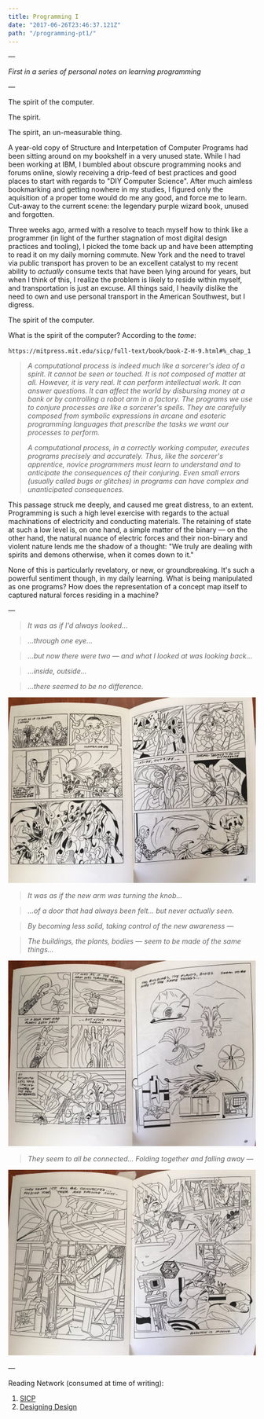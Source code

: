```yaml
---
title: Programming I
date: "2017-06-26T23:46:37.121Z"
path: "/programming-pt1/"
---
```


—

_First in a series of personal notes on learning programming_

—

The spirit of the computer.

The spirit.

The spirit, an un-measurable thing.

A year-old copy of Structure and Interpetation of Computer Programs had been sitting around on my bookshelf in a very unused state. While I had been working at IBM, I bumbled about obscure programming nooks and forums online, slowly receiving a drip-feed of best practices and good places to start with regards to "DIY Computer Science". After much aimless bookmarking and getting nowhere in my studies, I figured only the aquisition of a proper tome would do me any good, and force me to learn. Cut-away to the current scene: the legendary purple wizard book, unused and forgotten.

Three weeks ago, armed with a resolve to teach myself how to think like a programmer (in light of the further stagnation of most digital design practices and tooling), I picked the tome back up and have been attempting to read it on my daily morning commute. New York and the need to travel via public transport has proven to be an excellent catalyst to my recent ability to _actually_ consume texts that have been lying around for years, but when I think of this, I realize the problem is likely to reside within myself, and transportation is just an excuse. All things said, I heavily dislike the need to own and use personal transport in the American Southwest, but I digress.

The spirit of the computer.

What is the spirit of the computer? According to the *tome*:

`https://mitpress.mit.edu/sicp/full-text/book/book-Z-H-9.html#%_chap_1`

 > _A computational process is indeed much like a sorcerer's idea of a spirit. It cannot be seen or touched. It is not composed of matter at all. However, it is very real. It can perform intellectual work. It can answer questions. It can affect the world by disbursing money at a bank or by controlling a robot arm in a factory. The programs we use to conjure processes are like a sorcerer's spells. They are carefully composed from symbolic expressions in arcane and esoteric programming languages that prescribe the tasks we want our processes to perform._
> 
> _A computational process, in a correctly working computer, executes programs precisely and accurately. Thus, like the sorcerer's apprentice, novice programmers must learn to understand and to anticipate the consequences of their conjuring. Even small errors (usually called bugs or glitches) in programs can have complex and unanticipated consequences._

This passage struck me deeply, and caused me great distress, to an extent. Programming is such a high level exercise with regards to the actual machinations of electricity and conducting materials. The retaining of state at such a low level is, on one hand, a simple matter of the binary — on the other hand, the natural nuance of electric forces and their non-binary and violent nature lends me the shadow of a thought: "We truly are dealing with spirits and demons otherwise, when it comes down to it."

None of this is particularly revelatory, or new, or groundbreaking. It's such a powerful sentiment though, in my daily learning. What is being manipulated as one programs? How does the representation of a concept map itself to captured natural forces residing in a machine?

—

> _It was as if I'd always looked..._

> _...through one eye..._

>_...but now there were two — and what I looked at was looking back..._

>_...inside, outside..._

>_...there seemed to be no difference._

![Spread One](./1.jpg)

>_It was as if the new arm was turning the knob..._

>_...of a door that had always been felt... but never actually seen._

>_By becoming less solid, taking control of the new awareness —_

>_The buildings, the plants, bodies — seem to be made of the same things..._

![Spread Two](./2.jpg)

>_They seem to all be connected... Folding together and falling away —_

![Spread Three](./3.jpg)

—

Reading Network (consumed at time of writing):

1. [SICP](https://www.are.na/edouard-u/structure-and-interpretation-of-computer-programs)
2. [Designing Design](https://www.are.na/edouard-u/designing-design)